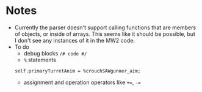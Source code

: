 # Notes

- Currently the parser doesn't support calling functions that are members of objects, or inside of arrays. This seems like it should be possible, but I don't see any instances of it in the MW2 code.
- To do
    - debug blocks `/# code #/`
    - `%` statements
    ```
    self.primaryTurretAnim = %crouchSAWgunner_aim;
    ```
    - assignment and operation operators like `+=`, `-=`
